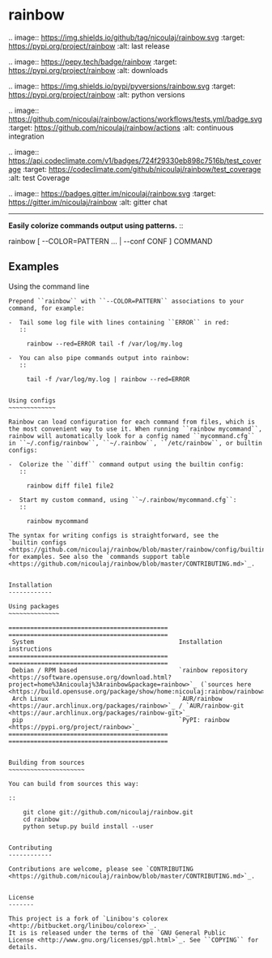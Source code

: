 rainbow
=======

.. image:: https://img.shields.io/github/tag/nicoulaj/rainbow.svg
   :target: https://pypi.org/project/rainbow
   :alt: last release

.. image:: https://pepy.tech/badge/rainbow
   :target: https://pypi.org/project/rainbow
   :alt: downloads

.. image:: https://img.shields.io/pypi/pyversions/rainbow.svg
   :target: https://pypi.org/project/rainbow
   :alt: python versions

.. image:: https://github.com/nicoulaj/rainbow/actions/workflows/tests.yml/badge.svg
   :target: https://github.com/nicoulaj/rainbow/actions
   :alt: continuous integration

.. image:: https://api.codeclimate.com/v1/badges/724f29330eb898c7516b/test_coverage
   :target: https://codeclimate.com/github/nicoulaj/rainbow/test_coverage
   :alt: test Coverage

.. image:: https://badges.gitter.im/nicoulaj/rainbow.svg
   :target: https://gitter.im/nicoulaj/rainbow
   :alt: gitter chat

----

**Easily colorize commands output using patterns.**
::

  rainbow [ --COLOR=PATTERN ... | --conf CONF ] COMMAND


Examples
--------

Using the command line
~~~~~~~~~~~~~~~~~~~~~~
Prepend ``rainbow`` with ``--COLOR=PATTERN`` associations to your
command, for example:

-  Tail some log file with lines containing ``ERROR`` in red:
   ::

     rainbow --red=ERROR tail -f /var/log/my.log

-  You can also pipe commands output into rainbow:
   ::

     tail -f /var/log/my.log | rainbow --red=ERROR


Using configs
~~~~~~~~~~~~~

Rainbow can load configuration for each command from files, which is the most convenient way to use it. When running ``rainbow mycommand``, rainbow will automatically look for a config named ``mycommand.cfg`` in ``~/.config/rainbow``, ``~/.rainbow``, ``/etc/rainbow``, or builtin configs:

-  Colorize the ``diff`` command output using the builtin config:
   ::

     rainbow diff file1 file2

-  Start my custom command, using ``~/.rainbow/mycommand.cfg``:
   ::

     rainbow mycommand

The syntax for writing configs is straightforward, see the
`builtin configs <https://github.com/nicoulaj/rainbow/blob/master/rainbow/config/builtin>`_
for examples. See also the `commands support table <https://github.com/nicoulaj/rainbow/blob/master/CONTRIBUTING.md>`_.


Installation
------------

Using packages
~~~~~~~~~~~~~~

============================================  ============================================
 System                                        Installation instructions
============================================  ============================================
 Debian / RPM based                            `rainbow repository <https://software.opensuse.org/download.html?project=home%3Anicoulaj%3Arainbow&package=rainbow>`_ (`sources here <https://build.opensuse.org/package/show/home:nicoulaj:rainbow/rainbow>`_)
 Arch Linux                                    `AUR/rainbow <https://aur.archlinux.org/packages/rainbow>`_ / `AUR/rainbow-git <https://aur.archlinux.org/packages/rainbow-git>`_
 pip                                           `PyPI: rainbow <https://pypi.org/project/rainbow>`_
============================================  ============================================


Building from sources
~~~~~~~~~~~~~~~~~~~~~

You can build from sources this way:

::

    git clone git://github.com/nicoulaj/rainbow.git
    cd rainbow
    python setup.py build install --user


Contributing
------------

Contributions are welcome, please see `CONTRIBUTING <https://github.com/nicoulaj/rainbow/blob/master/CONTRIBUTING.md>`_.


License
-------

This project is a fork of `Linibou's colorex <http://bitbucket.org/linibou/colorex>`_.
It is is released under the terms of the `GNU General Public
License <http://www.gnu.org/licenses/gpl.html>`_. See ``COPYING`` for
details.
